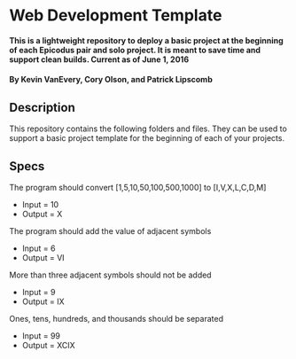 # Web Development Template

#### This is a lightweight repository to deploy a basic project at the beginning of each Epicodus pair and solo project. It is meant to save time and support clean builds. Current as of June 1, 2016

#### By Kevin VanEvery, Cory Olson, and Patrick Lipscomb

## Description

This repository contains the following folders and files.  They can be used to support a basic project template for the beginning of each of your projects.

## Specs

The program should convert [1,5,10,50,100,500,1000] to [I,V,X,L,C,D,M]
* Input = 10
* Output = X<br>

The program should add the value of adjacent symbols
* Input = 6
* Output = VI<br>

More than three adjacent symbols should not be added
* Input = 9
* Output = IX<br>

Ones, tens, hundreds, and thousands should be separated
* Input = 99
* Output = XCIX<br>
